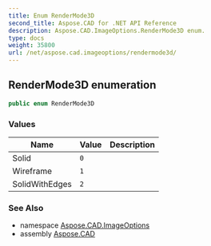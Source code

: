 ```yaml
---
title: Enum RenderMode3D
second_title: Aspose.CAD for .NET API Reference
description: Aspose.CAD.ImageOptions.RenderMode3D enum. 
type: docs
weight: 35800
url: /net/aspose.cad.imageoptions/rendermode3d/
---
```

## RenderMode3D enumeration

```csharp
public enum RenderMode3D
```

### Values

| Name | Value | Description |
| --- | --- | --- |
| Solid | `0` |  |
| Wireframe | `1` |  |
| SolidWithEdges | `2` |  |

### See Also

* namespace [Aspose.CAD.ImageOptions](../../aspose.cad.imageoptions/)
* assembly [Aspose.CAD](../../)


